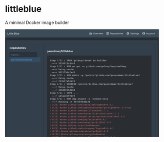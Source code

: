 # littleblue
A minimal Docker image builder

![Little Blue build overview](https://github.com/parrotmac/littleblue/blob/master/docs/img/littleblue-screenshot.png "Littleblue Screenshot")
